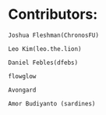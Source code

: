 # Contributors:
```Joshua Fleshman(ChronosFU)```

```Leo Kim(leo.the.lion)```

```Daniel Febles(dfebs)```

```flowglow```

```Avongard```

```Amor Budiyanto (sardines)```
